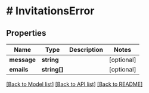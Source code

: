 # # InvitationsError

## Properties

Name | Type | Description | Notes
------------ | ------------- | ------------- | -------------
**message** | **string** |  | [optional]
**emails** | **string[]** |  | [optional]

[[Back to Model list]](../../README.md#models) [[Back to API list]](../../README.md#endpoints) [[Back to README]](../../README.md)
